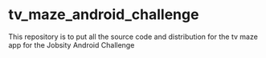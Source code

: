 # tv_maze_android_challenge
This repository is to put all the source code and distribution for the tv maze app for the Jobsity Android Challenge
